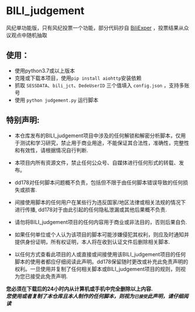 # BILI_judgement

风纪单功能版，只有风纪投票一个功能，部分代码抄自 [BiliExper](https://github.com/MaxSecurity/BiliExper) ，投票结果从众议观点中随机抽取

## 使用：
* 使用python3.7或以上版本
* 克隆或下载本项目，使用`pip install aiohttp`安装依赖
* 抓取 `SESSDATA`、`bili_jct`、`DedeUserID` 三个值填入 `config.json` ，支持多账号
* 使用 `python judgement.py` 运行脚本

## 特别声明:
* 本仓库发布的BILI_judgement项目中涉及的任何解锁和解密分析脚本，仅用于测试和学习研究，禁止用于商业用途，不能保证其合法性，准确性，完整性和有效性，请根据情况自行判断.

* 本项目内所有资源文件，禁止任何公众号、自媒体进行任何形式的转载、发布。

* dd178对任何脚本问题概不负责，包括但不限于由任何脚本错误导致的任何损失或损害.

* 间接使用脚本的任何用户在某些行为违反国家/地区法律或相关法规的情况下进行传播, dd178对于由此引起的任何隐私泄漏或其他后果概不负责.

* 请勿将BILI_judgement项目的任何内容用于商业或非法目的，否则后果自负.

* 如果任何单位或个人认为该项目的脚本可能涉嫌侵犯其权利，则应及时通知并提供身份证明，所有权证明，本人将在收到认证文件后删除相关脚本.

* 以任何方式查看此项目的人或直接或间接使用该BILI_judgement项目的任何脚本的使用者都应仔细阅读此声明。dd178保留随时更改或补充此免责声明的权利。一旦使用并复制了任何相关脚本或BILI_judgement项目的规则，则视为您已接受此免责声明.

**您必须在下载后的24小时内从计算机或手机中完全删除以上内容.**  </br>
***您使用或者复制了本仓库且本人制作的任何脚本，则视为`已接受`此声明，请仔细阅读*** 
